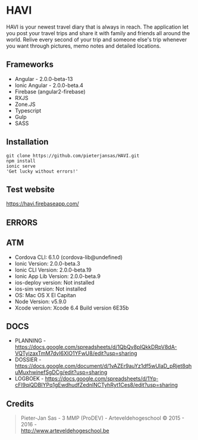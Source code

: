 HAVI
==================
HAVI is your newest travel diary that is always in reach. The application let you post your travel trips and share it with family and friends all around the world. Relive every second of your trip and someone else's trip whenever you want through pictures, memo notes and detailed locations.


Frameworks
------------------
* Angular - 2.0.0-beta-13
* Ionic Angular -  2.0.0-beta.4
* Firebase (angular2-firebase)
* RXJS 
* Zone.JS
* Typescript
* Gulp
* SASS

Installation
------------------
    git clone https://github.com/pieterjansas/HAVI.git
    npm install
    ionic serve
    'Get lucky without errors!'

Test website
------------------
<https://havi.firebaseapp.com/>

ERRORS
------------------



ATM
------------------
* Cordova CLI: 6.1.0 (cordova-lib@undefined)
* Ionic Version: 2.0.0-beta.3
* Ionic CLI Version: 2.0.0-beta.19
* Ionic App Lib Version: 2.0.0-beta.9
* ios-deploy version: Not installed
* ios-sim version: Not installed
* OS: Mac OS X El Capitan
* Node Version: v5.9.0
* Xcode version: Xcode 6.4 Build version 6E35b 
   
  
DOCS
-----------------
* PLANNING - <https://docs.google.com/spreadsheets/d/1QbQy8pIQkkDRpV8dA-VQTyizaxTmM7dvI6XIO1YFwU8/edit?usp=sharing>
* DOSSIER - <https://docs.google.com/document/d/1vAZEr9auYz1df5wUlaD_pRjet8qhuMuxhwinefSgDCg/edit?usp=sharing>  
* LOGBOEK - <https://docs.google.com/spreadsheets/d/1Yq-cFl9qiQDBIYPq1gEwdhudfZednlNCTyhRyt1Ces8/edit?usp=sharing>

 
Credits
------------------
> Pieter-Jan Sas - 
> 3 MMP (ProDEV) - 
> Arteveldehogeschool © 2015 - 2016 -  
> <http://www.arteveldehogeschool.be>


